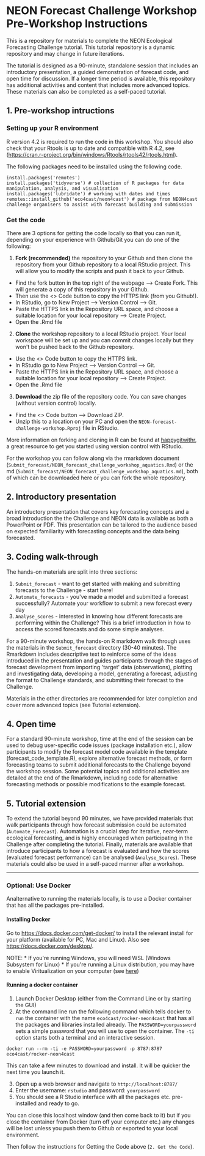 # NEON Forecast Challenge Workshop Pre-Workshop Instructions

This is a repository for materials to complete the NEON Ecological Forecasting Challenge tutorial. This tutorial repository is a dynamic repository and may change in future iterations.

The tutorial is designed as a 90-minute, standalone session that includes an introductory presentation, a guided demonstration of forecast code, and open time for discussion. If a longer time period is available, this repository has additional activities and content that includes more advanced topics. These materials can also be completed as a self-paced tutorial.

## 1. Pre-workshop intructions

### Setting up your R environment

R version 4.2 is required to run the code in this workshop. You should also check that your Rtools is up to date and compatible with R 4.2, see (<https://cran.r-project.org/bin/windows/Rtools/rtools42/rtools.html>).

The following packages need to be installed using the following code.

```{r}
install.packages('remotes')
install.packages('tidyverse') # collection of R packages for data manipulation, analysis, and visualisation
install.packages('lubridate') # working with dates and times
remotes::install_github('eco4cast/neon4cast') # package from NEON4cast challenge organisers to assist with forecast building and submission
```

### Get the code

There are 3 options for getting the code locally so that you can run it, depending on your experience with Github/Git you can do one of the following:

1.  **Fork (recommended)** the repository to your Github and then clone the repository from your Github repository to a local RStudio project. This will allow you to modify the scripts and push it back to your Github.

-   Find the fork button in the top right of the webpage --\> Create Fork. This will generate a copy of this repository in your Github.
-   Then use the \<\> Code button to copy the HTTPS link (from you Github!).
-   In RStudio, go to New Project --\> Version Control --\> Git.
-   Paste the HTTPS link in the Repository URL space, and choose a suitable location for your local repository --\> Create Project.
-   Open the .Rmd file

2.  **Clone** the workshop repository to a local RStudio project. Your local workspace will be set up and you can commit changes locally but they won't be pushed back to the Github repository.

-   Use the \<\> Code button to copy the HTTPS link.
-   In RStudio go to New Project --\> Version Control --\> Git.
-   Paste the HTTPS link in the Repository URL space, and choose a suitable location for your local repository --\> Create Project.
-   Open the .Rmd file

3.  **Download** the zip file of the repository code. You can save changes (without version control) locally.

-   Find the \<\> Code button --\> Download ZIP.
-   Unzip this to a location on your PC and open the `NEON-forecast-challenge-workshop.Rproj` file in RStudio.

More information on forking and cloning in R can be found at [happygitwithr](https://happygitwithr.com/fork-and-clone.html), a great resource to get you started using version control with RStudio.

For the workshop you can follow along via the rmarkdown document (`Submit_forecast/NEON_forecast_challenge_workshop_aquatics.Rmd`) or the md (`Submit_forecast/NEON_forecast_challenge_workshop_aquatics.md`), both of which can be downloaded here or you can fork the whole repository.

## 2. Introductory presentation

An introductory presentation that covers key forecasting concepts and a broad introduction the the Challenge and NEON data is available as both a PowerPoint or PDF. This presentation can be tailored to the audience based on expected familiarity with forecasting concepts and the data being forecasted.

## 3. Coding walk-through

The hands-on materials are split into three sections:

1.  `Submit_forecast` - want to get started with making and submitting forecasts to the Challenge - start here!
2.  `Automate_forecasts` - you've made a model and submitted a forecast successfully? Automate your workflow to submit a new forecast every day
3.  `Analyse_scores` - interested in knowing how different forecasts are performing within the Challenge? This is a brief introduction in how to access the scored forecasts and do some simple analyses.

For a 90-minute workshop, the hands-on R markdown walk through uses the materials in the `Submit_forecast` directory (30-40 minutes). The Rmarkdown includes descriptive text to reinforce some of the ideas introduced in the presentation and guides participants through the stages of forecast development from importing 'target' data (observations), plotting and investigating data, developing a model, generating a forecast, adjusting the format to Challenge standards, and submitting their forecast to the Challenge.

Materials in the other directories are recommended for later completion and cover more advanced topics (see Tutorial extension).

## 4. Open time

For a standard 90-minute workshop, time at the end of the session can be used to debug user-specific code issues (package installation etc.), allow participants to modify the forecast model code available in the template (forecast_code_template.R), explore alternative forecast methods, or form forecasting teams to submit additional forecasts to the Challenge beyond the workshop session. Some potential topics and additional activities are detailed at the end of the Rmarkdown, including code for alternative forecasting methods or possible modifications to the example forecast.

## 5. Tutorial extension

To extend the tutorial beyond 90 minutes, we have provided materials that walk participants through how forecast submission could be automated (`Automate_Forecast`). Automation is a crucial step for iterative, near-term ecological forecasting, and is highly encouraged when participating in the Challenge after completing the tutorial. Finally, materials are available that introduce participants to how a forecast is evaluated and how the scores (evaluated forecast performance) can be analysed (`Analyse_Scores`). These materials could also be used in a self-paced manner after a workshop.

------------------------------------------------------------------------

### Optional: Use Docker

Analternative to running the materials locally, is to use a Docker container that has all the packages pre-installed.

#### Installing Docker

Go to <https://docs.docker.com/get-docker/> to install the relevant install for your platform (available for PC, Mac and Linux). Also see <https://docs.docker.com/desktop/>.

NOTE: \* If you're running Windows, you will need WSL (Windows Subsystem for Linux) \* If you're running a Linux distribution, you may have to enable Viritualization on your computer (see [here](https://stackoverflow.com/questions/76646465/unable-to-launch-docker-desktop-on-ubuntu/76655270#76655270))

#### Running a docker container

1.  Launch Docker Desktop (either from the Command Line or by starting the GUI)
2.  At the command line run the following command which tells docker to `run` the container with the name `eco4cast/rocker-neon4cast` that has all the packages and libraries installed already. The `PASSWORD=yourpassword` sets a simple password that you will use to open the container. The `-ti` option starts both a terminal and an interactive session.

```         
docker run --rm -ti -e PASSWORD=yourpassword -p 8787:8787 eco4cast/rocker-neon4cast
```

This can take a few minutes to download and install. It will be quicker the next time you launch it.

3.  Open up a web browser and navigate to `http://localhost:8787/`
4.  Enter the username: `rstudio` and password: `yourpassword`
5.  You should see a R Studio interface with all the packages etc. pre-installed and ready to go.

You can close this localhost window (and then come back to it) but if you close the container from Docker (turn off your computer etc.) any changes will be lost unless you push them to Github or exported to your local environment.

Then follow the instructions for Getting the Code above (`2. Get the Code`).
